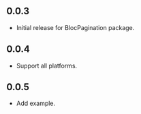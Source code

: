 ## 0.0.3

* Initial release for BlocPagination package.
## 0.0.4

* Support all platforms.
## 0.0.5

* Add example.
